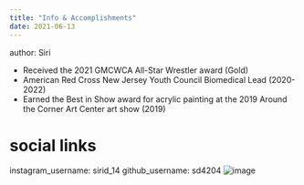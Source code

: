 ```yaml
---
title: "Info & Accomplishments"
date: 2021-06-13
---
```

author: Siri
- Received the 2021 GMCWCA All-Star Wrestler award (Gold)
- American Red Cross New Jersey Youth Council Biomedical Lead (2020-2022)
- Earned the Best in Show award for acrylic painting at the 2019 Around the Corner Art Center art show (2019)

# social links
instagram_username: sirid_14
github_username:  sd4204
![image](https://user-images.githubusercontent.com/84576361/121816480-e44f1900-cc49-11eb-8388-fec9d9c1e42d.png)
